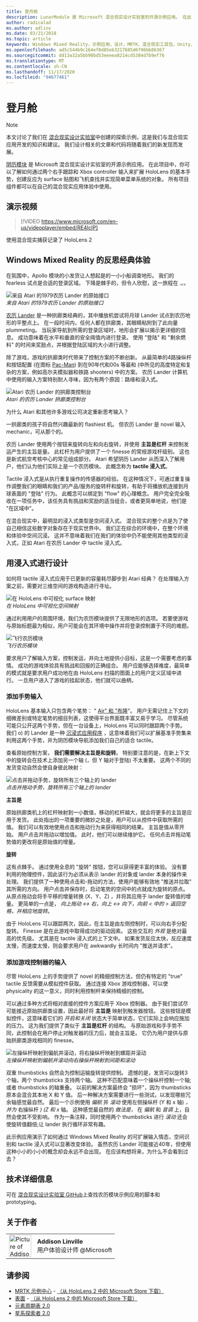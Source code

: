 ```yaml
---
title: 登月舱
description: LunarModule 是 Microsoft 混合现实设计实验室的开源示例应用。 在此项目中，你可以了解如何通过两个右手跟踪和 Xbox controller 输入来扩展 HoloLens 的基本手势，创建反应为 surface 贴图和飞机查找并实现简单菜单系统的对象。
author: radicalad
ms.author: adlinv
ms.date: 03/21/2018
ms.topic: article
keywords: Windows Mixed Reality，示例应用，设计，MRTK，混合现实工具包，Unity，示例应用，示例应用，开源，Microsoft Store，HoloLens，混合现实耳机，windows Mixed Reality 耳机，虚拟现实耳机
ms.openlocfilehash: ad5c544b9c164ef0d85eb3217685d6f96bb86367
ms.sourcegitcommit: dd13a32a5bb90bd53eeeea8214cd5384d7b9ef76
ms.translationtype: MT
ms.contentlocale: zh-CN
ms.lasthandoff: 11/17/2020
ms.locfileid: "94677461"
---
```

# <a name="lunar-module"></a>登月舱

>[!NOTE]
>本文讨论了我们在 [混合现实设计实验室](https://github.com/Microsoft/MRDesignLabs_Unity)中创建的探索示例，这是我们与混合现实应用开发的知识和建议。 我们设计相关的文章和代码将随着我们的新发现而发展。

[阴历模块](https://github.com/Microsoft/MRDesignLabs_Unity_LunarModule) 是 Microsoft 混合现实设计实验室的开源示例应用。 在此项目中，你可以了解如何通过两个右手跟踪和 Xbox controller 输入来扩展 HoloLens 的基本手势，创建反应为 surface 贴图和飞机查找并实现简单菜单系统的对象。 所有项目组件都可以在自己的混合现实应用体验中使用。

## <a name="demo-video"></a>演示视频 
> [!VIDEO https://www.microsoft.com/en-us/videoplayer/embed/RE4IcIP]

使用混合现实捕获记录了 HoloLens 2

## <a name="rethinking-classic-experiences-for-windows-mixed-reality"></a>Windows Mixed Reality 的反思经典体验

在氛围中，Apollo 模块的小发货让人想起是的一小小船调查地形。 我们的 fearless 试点是合适的登录区域。 下降是棘手的，但令人欣慰，这一旅程在 .。。

![来自 Atari 的1979农历 Lander 的原始接口](images/640px-atari-lunar-lander.png)<br>
*来自 Atari 的1979农历 Lander 的原始接口*

[农历 Lander](https://en.wikipedia.org/wiki/Lunar_Lander_(1979_video_game)) 是一种拱廊类经典的，其中播放机尝试将月球 Lander 试点到农历地形的平整点上。 在一段时间内，任何人都在拱廊类，其眼睛粘附到了此向量 plummeting。 当玩家导航到所需的登录区域时，地形会扩展以揭示更详细的信息。 成功意味着在水平和垂直的安全阈值内进行登录。 使用 "登陆" 和 "剩余燃料" 的时间来奖励点，并根据登陆区域的大小进行调整。

除了游戏，游戏的拱廊类时代带来了控制方案的不断创新。 从最简单的4路操纵杆和按钮配置 (在图标 [Pac-Man](https://en.wikipedia.org/wiki/Pac-Man)) 到在90年代和00s 等最和 (中所见的高度特定和复杂的方案，例如高尔夫模拟器和铁路 shooters) 中的方案。 农历 Lander 计算机中使用的输入方案特别耐人寻味，因为有两个原因：路缘和浸入式。

![Atari 农历 Lander 的拱廊类控制台](images/atariconsole.png)<br>
*Atari 的农历 Lander 拱廊类控制台*

为什么 Atari 和其他许多游戏公司决定重新思考输入？

一拱廊类的孩子将自然兴趣最新的 flashiest 机。 但农历 Lander 是 novel 输入 mechanic，可从那个的。

农历 Lander 使用两个按钮来旋转向左和向右旋转，并使用 **主旨是杠杆** 来控制发运产生的主旨是量。 此杠杆为用户提供了一个 finesse 的常规游戏杆级别。 这也是新式航空考核中心的常见组成部分。 Atari 希望阴历 Lander 从而深入了解用户，他们认为他们实际上是一个农历模块。 此概念称为 **tactile 浸入式**。

Tactile 浸入式是从执行重复操作的传感器的经验。 在这种情况下，可通过重复操作调整我们的眼睛和我们的产品/服务的旋转杆和旋转，有助于将播放机连接到月球表面的 "登陆" 行为。 此概念可以绑定到 "flow" 的心理概念。 用户完全完全吸收在一项任务中，该任务具有挑战和奖励的适当组合，或者更简单地说，他们是 "在区域中"。

在混合现实中，最明显的浸入式类型是空间浸入式。 混合现实的整个点是为了使自己相信这些数字对象存在于现实世界中。 我们正在综合的环境中，在整个环境和体验中空间沉浸。 这并不意味着我们在我们的体验中仍不能使用其他类型的浸入式，正如 Atari 在农历 Lander 中 tactile 浸入式。

## <a name="designing-with-immersion"></a>用浸入式进行设计

如何将 tactile 浸入式应用于已更新的容量耗尽脚步到 Atari 经典？ 在处理输入方案之前，需要对三维空间的游戏构造进行寻址。

![在 HoloLens 中可视化 surface 映射](images/surfacemapping.png)<br>
*在 HoloLens 中可视化空间映射*

通过利用用户的周围环境，我们为农历模块提供了无限地形的选项。 若要使游戏与原始标题最为相似，用户可能会在其环境中操作并将登录控制置于不同的难题。

![飞行农历模块](images/640px-lm-hero.jpg)<br>
*飞行农历模块*

要求用户了解输入方案，控制发运，并向土地提供小目标，这是一个需要考虑的事情。 成功的游戏体验具有挑战和回报的正确组合。 用户应能够选择难度，最简单的模式就是要求用户成功地在由 HoloLens 扫描的图面上的用户定义区域中进行。 一旦用户进入了游戏的挂起状态，他们就可以曲柄，

### <a name="adding-input-for-hand-gestures"></a>添加手势输入

HoloLens 基本输入只包含两个笔势： " [Air" 和 "布隆](../../design/gaze-and-commit.md#composite-gestures)"。 用户无需记住上下文的细微差别或特定笔势的细目列表，这使得平台界面既丰富又易于学习。 尽管系统可能只公开这两个手势，但在一台设备上，HoloLens 可以同时跟踪两个手势。 我们 o) 的 Lander 是一种 [沉浸式应用程序](../../design/app-model.md) ，这意味着我们可以扩展基准手势集来利用这两个手势，并为阴历模块导航添加我们自己的适合 tactile。

查看原始控制方案， **我们需要解决主旨是和旋转**。 特别要注意的是，在新上下文中的旋转会在技术上添加另一个轴 (，但 Y 轴对于登陆) 不太重要。 这两个不同的发货变动自然会使自身彼此映射：

![点击并拖动手势，旋转所有三个轴上的 lander](images/module-handdrag.gif)<br>
*点击并拖动手势，旋转所有三个轴上的 lander*

**主旨是**

原始拱廊类机上的杠杆映射到一小数值，移动的杠杆越大，就会将更多的主旨是应用于发货。 此处指出的一项重要的微妙之处是，用户可以从控件中获取所需的值。 我们可以有效地使用点击和拖动行为来获得相同的结果。 主旨是值从零开始。 用户点击并拖动以增加值。 此时，他们可以继续维护它。 任何点击并拖动笔势值的更改将是原始值的增量。

**旋转**

这有点棘手。 通过使用全息的 "旋转" 按钮，您可以获得更丰富的体验。 没有要利用的物理控件，因此该行为必须从表示 lander 的对象或 lander 本身的操作来处理。 我们提供了一种使用点击和-拖动的方法，使用户能够有效地 "推送并拉取" 其所需的方向。 用户点击并保存时，启动笔势的空间中的点就成为旋转的原点。 从原点拖动会将手平移的增量转换 (X、Y、Z) ，并将其应用于 lander 旋转值的增量。 更简单的一点是， *向上拖动 <-> 右，向上 <-> 向下，向前 < 中的 > 返回空格，并相应地旋转*。

由于 HoloLens 可以跟踪两次，因此，在主旨是由左侧控制时，可以向右手分配旋转。 Finesse 是在此游戏中取得成功的驱动因素。 这些交互的 *外观* 是绝对最高的优先级。 尤其是在 tactile 浸入式的上下文中。 如果发货反应太快，反应速度太慢，而速度太慢，则会要求用户在 awkwardly 长时间内 "推送并请求"。

### <a name="adding-input-for-game-controllers"></a>添加游戏控制器的输入

尽管 HoloLens 上的手势提供了 novel 的精细控制方法，但仍有特定的 "true" tactile 反馈需要从模拟控件获取。 通过连接 Xbox 游戏控制器，可以使 physicality 的这一意义，同时利用控制杆来保持精细的控制。

可以通过多种方式将相对直接的控件方案应用于 Xbox 控制器。 由于我们尝试尽可能接近原始拱廊类设置，因此最好将 **主旨是** 映射到触发器按钮。 这些按钮是模拟控件，这意味着它们的 *开启和关闭* 状态大于简单状态，它们实际上会响应施加的压力。 这为我们提供了类似于 **主旨是杠杆** 的结构。 与原始游戏和手手势不同，此控制会在用户停止对触发器的压力后，就会主旨是。 它仍为用户提供与原始拱廊类游戏相同的 finesse。

![左操纵杆映射到偏航并滚动，将右操纵杆映射到螺距并滚动](images/thumbsticksidebyside.gif)<br>
*左操纵杆映射到偏航并滚动向右操纵杆映射到间距和滚动*

双重 thumbsticks 自然会为控制运输旋转提供控制。 遗憾的是，发货可以旋转3个轴，两个 thumbsticks 支持两个轴。 这种不匹配意味着一个操纵杆控制一个轴;或者 thumbsticks 的轴重叠。 以前的解决方案最终会 "损坏"，因为 thumbsticks 原本会混合其本地 X 和 Y 值。 后一种解决方案需要进行一些测试，以发现哪些冗余轴感觉最自然。 最后一个示例使用 *偏航* 并 *滚动* 使用左侧操纵杆 (Y 和 x 轴) *，并为* 右操纵杆 *)  (Z 和 x* 轴。 这种感觉最自然的 *做法是，* 在 *偏航* 和 *音调* 上，自然会使其不受影响。 作为一条注释，同时使用两个 thumbsticks 进行 *滚动* 还会使旋转值翻倍;让 lander 执行循环非常有趣。

此示例应用演示了如何通过 Windows Mixed Reality 的可扩展输入情态，空间识别和 tactile 浸入式可以显著改变体验。 虽然农历 Lander 可能接近40年，但使用这种小小的小小的概念却会永远不会出现。 在应该构想将来，为什么不会看到过去？

## <a name="technical-details"></a>技术详细信息

可在 [混合现实设计实验室 GitHub](https://github.com/Microsoft/MRDesignLabs_Unity_LunarModule)上查找农历模块示例应用的脚本和 prototyping。

## <a name="about-the-author"></a>关于作者

<table style="border-collapse:collapse" padding-left="0px">
<tr>
<td style="border-style: none" width="60"><img alt="Picture of Addison Linville" width="60" height="60" src="images/addisonlinville-tile-60px.jpg"></td>
<td style="border-style: none"><b>Addison Linville</b><br>用户体验设计师 @Microsoft</td>
</tr>
</table>

## <a name="see-also"></a>请参阅
* [MRTK 示例中心](https://microsoft.github.io/MixedRealityToolkit-Unity/Documentation/README_ExampleHub.html) - [（从 HoloLens 2 中的 Microsoft Store 下载）](https://www.microsoft.com/en-us/p/mrtk-examples-hub/9mv8c39l2sj4)
* [表面](sampleapp-surfaces.md) - [（从 HoloLens 2 中的 Microsoft Store 下载）](https://www.microsoft.com/en-us/p/surfaces/9nvkpv3sk3x0)
* [元素周期表 2.0](https://medium.com/@dongyoonpark/bringing-the-periodic-table-of-the-elements-app-to-hololens-2-with-mrtk-v2-a6e3d8362158)
* [星系探索者 2.0](galaxy-explorer-update.md)
